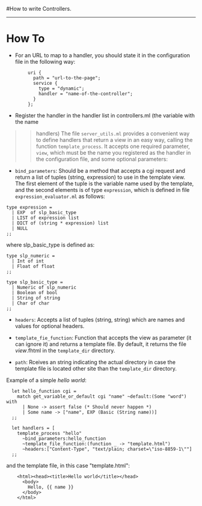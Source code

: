 #How to write Controllers.

---

# How To #
  * For an URL to map to a handler, you should state it in the configuration file in the following way:

```
        uri {
          path = "url-to-the-page";
          service {
            type = "dynamic";
            handler = "name-of-the-controller";
          }
        };
```

  * Register the handler in the handler list in controllers.ml (the variable with the name
> > handlers)
> > The file `server_utils.ml` provides a convenient way to define handlers that return a view in an easy way, calling the function `template_process`. It accepts one required parameter, `view`, which must be the name you registered as the handler in the configuration file, and some optional parameters:

  * `bind_parameters`: Should be a method that accepts a cgi request and return a list of tuples (string, expression) to use in the template view. The first element of the tuple is the variable name used by the template, and the second elements is of type `expression`, which is defined in file `expression_evaluator.ml` as follows:

```
type expression =
  | EXP  of slp_basic_type
  | LIST of expression list
  | DICT of (string * expression) list
  | NULL
;;
```

where slp\_basic\_type is defined as:

```
type slp_numeric =
  | Int of int
  | Float of float
;;

type slp_basic_type =
  | Numeric of slp_numeric
  | Boolean of bool
  | String of string
  | Char of char
;;
```

  * `headers`: Accepts a list of tuples (string, string) which are names and values for optional headers.

  * `template_fie_function`: Function that accepts the view as parameter (it can ignore it) and returns a template file. By default, it returns the file _view_.fhtml in the `template_dir` directory.

  * `path`: Rceives an string indicating the actual directory in case the template file is located other site than the `template_dir` directory.

Example of a simple _hello world_:

```
  let hello_function cgi =
    match get_variable_or_default cgi "name" ~default:(Some "word") with
      | None -> assert false (* Should never happen *)
      | Some name -> ["name", EXP (Basic (String name))]
  ;;

  let handlers = [
    template_process "hello"
      ~bind_parameters:hello_function
      ~template_file_function:(function _ -> "template.html")
      ~headers:["Content-Type", "text/plain; charset=\"iso-8859-1\""]
  ;;
```

and the template file, in this case "template.html":
```
    <html><head><title>Hello world</title></head>
      <body>
        Hello, {{ name }}
      </body>
    </html>
```
